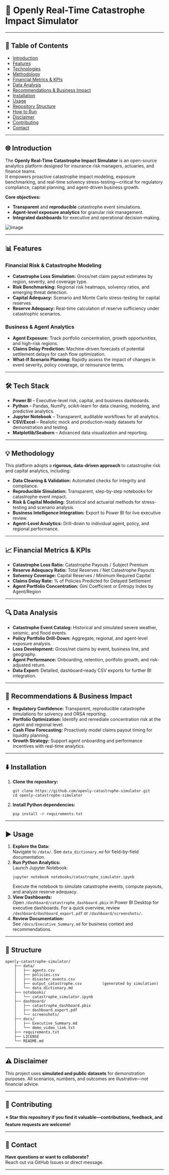 # 🏦 Openly Real-Time Catastrophe Impact Simulator

---

## 📖 Table of Contents

- [Introduction](#-introduction)
- [Features](#-features)
- [Technologies](#-tech-stack)
- [Methodology](#-methodology)
- [Financial Metrics & KPIs](#-financial-metrics--kpis)
- [Data Analysis](#-data-analysis)
- [Recommendations & Business Impact](#-recommendations--business-impact)
- [Installation](#-installation)
- [Usage](#-usage)
- [Repository Structure](#-structure)
- [How to Run](#-how-to-run)
- [Disclaimer](#-disclaimer)
- [Contributing](#-contributing)
- [Contact](#-contact)

---

## 🌐 Introduction

The **Openly Real-Time Catastrophe Impact Simulator** is an open-source analytics platform designed for insurance risk managers, actuaries, and finance teams.  
It empowers proactive catastrophe impact modeling, exposure benchmarking, and real-time solvency stress-testing—critical for regulatory compliance, capital planning, and agent-driven business growth.


**Core objectives:**
- **Transparent** and **reproducible** catastrophe event simulations.
- **Agent-level exposure analytics** for granular risk management.
- **Integrated dashboards** for executive and operational decision-making.
  
![Image](https://github.com/user-attachments/assets/1b28b200-4c3d-4819-a34d-ce3e851fe4cc)

---

## 📊 Features

### Financial Risk & Catastrophe Modeling
- **Catastrophe Loss Simulation:** Gross/net claim payout estimates by region, severity, and coverage type.
- **Risk Benchmarking:** Regional risk heatmaps, solvency ratios, and emerging threat detection.
- **Capital Adequacy:** Scenario and Monte Carlo stress-testing for capital reserves.
- **Reserve Adequacy:** Real-time calculation of reserve sufficiency under catastrophic scenarios.

### Business & Agent Analytics
- **Agent Exposure:** Track portfolio concentration, growth opportunities, and high-risk regions.
- **Claims Delay Prediction:** Machine-driven forecasts of potential settlement delays for cash flow optimization.
- **What-If Scenario Planning:** Rapidly assess the impact of changes in event severity, policy coverage, or reinsurance terms.

---

## 🛠 Tech Stack

- **Power BI** – Executive-level risk, capital, and business dashboards.
- **Python** – Pandas, NumPy, scikit-learn for data cleaning, modeling, and predictive analytics.
- **Jupyter Notebook** – Transparent, auditable workflows for all analytics.
- **CSV/Excel** – Realistic mock and production-ready datasets for demonstration and testing.
- **Matplotlib/Seaborn** – Advanced data visualization and reporting.

---

## 💡 Methodology

This platform adopts a **rigorous, data-driven approach** to catastrophe risk and capital analytics, including:
- **Data Cleaning & Validation:** Automated checks for integrity and compliance.
- **Reproducible Simulation:** Transparent, step-by-step notebooks for catastrophe event impact.
- **Risk & Capital Modeling:** Statistical and actuarial methods for stress-testing and scenario analysis.
- **Business Intelligence Integration:** Export to Power BI for live executive review.
- **Agent-Level Analytics:** Drill-down to individual agent, policy, and regional performance.

---

## 📈 Financial Metrics & KPIs

- **Catastrophe Loss Ratio:** Catastrophe Payouts / Subject Premium
- **Reserve Adequacy Ratio:** Total Reserves / Net Catastrophe Payouts
- **Solvency Coverage:** Capital Reserves / Minimum Required Capital
- **Claims Delay Rate:** % of Policies Predicted for Delayed Settlement
- **Agent Portfolio Concentration:** Gini Coefficient or Entropy Index by Agent/Region

---

## 🔍 Data Analysis

- **Catastrophe Event Catalog:** Historical and simulated severe weather, seismic, and flood events.
- **Policy Portfolio Drill-Down:** Aggregate, regional, and agent-level exposure analysis.
- **Loss Development:** Gross/net claims by event, business line, and geography.
- **Agent Performance:** Onboarding, retention, portfolio growth, and risk-adjusted return.
- **Data Export:** Detailed, dashboard-ready CSV exports for further BI integration.

---

## 📌 Recommendations & Business Impact

- **Regulatory Confidence:** Transparent, reproducible catastrophe simulations for solvency and ORSA reporting.
- **Portfolio Optimization:** Identify and remediate concentration risk at the agent and regional level.
- **Cash Flow Forecasting:** Proactively model claims payout timing for liquidity planning.
- **Growth Strategy:** Support agent onboarding and performance incentives with real-time analytics.

---

## ⬇️ Installation

1. **Clone the repository:**
   ```
   git clone https://github.com/openly-catastrophe-simulator.git
   cd openly-catastrophe-simulator
   ```
2. **Install Python dependencies:**
   ```
   pip install -r requirements.txt
   ```

---

## ▶️ Usage

1. **Explore the Data:**  
   Navigate to `/data/`. See `data_dictionary.md` for field-by-field documentation.
2. **Run Python Analytics:**  
   Launch Jupyter Notebook:
   ```
   jupyter notebook notebooks/catastrophe_simulator.ipynb
   ```
   Execute the notebook to simulate catastrophe events, compute payouts, and analyze reserve adequacy.
3. **View Dashboards:**  
   Open `/dashboard/catastrophe_dashboard.pbix` in Power BI Desktop for executive dashboards.
   For a quick overview, review `/dashboard/dashboard_export.pdf` or `/dashboard/screenshots/`.
4. **Review Documentation:**  
   See `/docs/Executive_Summary.md` for business context and recommendations.

---

## 📁 Structure

```
openly-catastrophe-simulator/
    ├── data/
    │   ├── agents.csv
    │   ├── policies.csv
    │   ├── disaster_events.csv
    │   ├── output_catastrophe.csv         (generated by simulation)
    │   └── data_dictionary.md
    ├── notebooks/
    │   └── catastrophe_simulator.ipynb
    ├── dashboard/
    │   ├── catastrophe_dashboard.pbix
    │   ├── dashboard_export.pdf
    │   └── screenshots/
    ├── docs/
    │   ├── Executive_Summary.md
    │   └── demo_video_link.txt
    ├── requirements.txt
    ├── LICENSE
    └── README.md
```

---

## ⚠️ Disclaimer

This project uses **simulated and public datasets** for demonstration purposes. All scenarios, numbers, and outcomes are illustrative—not financial advice.

---

## 💬 Contributing

**⭐ Star this repository if you find it valuable—contributions, feedback, and feature requests are welcome!**

---

## 📩 Contact

**Have questions or want to collaborate?**  
Reach out via GitHub Issues or direct message.

---
